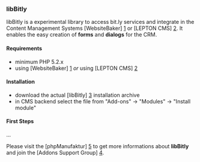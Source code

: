 ### libBitly

libBitly is a experimental library to access bit.ly services and integrate in the Content Management Systems [WebsiteBaker] [1] or [LEPTON CMS] [2]. It enables the easy creation of **forms** and **dialogs** for the CRM. 

#### Requirements

* minimum PHP 5.2.x
* using [WebsiteBaker] [1] _or_ using [LEPTON CMS] [2]

#### Installation

* download the actual [libBitly] [3] installation archive
* in CMS backend select the file from "Add-ons" -> "Modules" -> "Install module"

#### First Steps

...

Please visit the [phpManufaktur] [5] to get more informations about **libBitly** and join the [Addons Support Group] [4].

[1]: http://websitebaker2.org "WebsiteBaker Content Management System"
[2]: http://lepton-cms.org "LEPTON CMS"
[3]: https://addons.phpmanufaktur.de/download.php?file=libBitly
[4]: https://phpmanufaktur.de/support
[5]: https://phpmanufaktur.de
